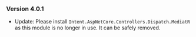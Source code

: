 ﻿
### Version 4.0.1

- Update: Please install `Intent.AspNetCore.Controllers.Dispatch.MediatR` as this module is no longer in use. It can be safely removed.